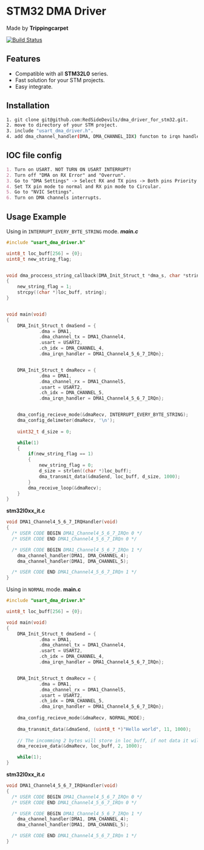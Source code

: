 # STM32 DMA Driver
Made by **Trippingcarpet** 

[![Build Status](https://app.travis-ci.com/microsoft/DynamicProto-JS.svg?branch=master)](https://github.com/RedSideDevils/dma_driver_for_stm32/releases/tag/V1.0.0)

## Features
- Compatible with all **STM32L0** series.
- Fast solution for your STM projects.
- Easy integrate.

## Installation
``` sh
1. git clone git@github.com:RedSideDevils/dma_driver_for_stm32.git.
2. move to directory of your STM project.
3. include "usart_dma_driver.h".
4. add dma_channel_handler(DMA, DMA_CHANNEL_IDX) functon to irqn handler.
```

## IOC file config
```md
1. Turn on USART. NOT TURN ON USART INTERRUPT!
2. Turn off "DMA on RX Error" and "Overrun".
3. Go to "DMA Settings" -> Select RX and TX pins -> Both pins Priority set medium -> Select channels.
4. Set TX pin mode to normal and RX pin mode to Circular.
5. Go to "NVIC Settings".
6. Turn on DMA channels interrupts.
```
## Usage Example
Using in ```INTERRUPT_EVERY_BYTE_STRING``` mode.
***main.c***
```c
#include "usart_dma_driver.h"

uint8_t loc_buff[256] = {0};
uint8_t new_string_flag;


void dma_proccess_string_callback(DMA_Init_Struct_t *dma_s, char *string)
{
	new_string_flag = 1;
	strcpy((char *)loc_buff, string);
}


void main(void)
{
	DMA_Init_Struct_t dmaSend = {
			.dma = DMA1,
			.dma_channel_tx = DMA1_Channel4,
			.usart = USART2,
			.ch_idx = DMA_CHANNEL_4,
			.dma_irqn_handler = DMA1_Channel4_5_6_7_IRQn};


	DMA_Init_Struct_t dmaRecv = {
			.dma = DMA1,
			.dma_channel_rx = DMA1_Channel5,
			.usart = USART2,
			.ch_idx = DMA_CHANNEL_5,
			.dma_irqn_handler = DMA1_Channel4_5_6_7_IRQn};


	dma_config_recieve_mode(&dmaRecv, INTERRUPT_EVERY_BYTE_STRING);
    dma_config_delimeter(dmaRecv, '\n');
    
	uint32_t d_size = 0;

	while(1)
	{
		if(new_string_flag == 1)
		{
			new_string_flag = 0;
			d_size = strlen((char *)loc_buff);
			dma_transmit_data(&dmaSend, loc_buff, d_size, 1000);
		}
		dma_receive_loop(&dmaRecv);
	}
}
```
**stm32l0xx_it.c**
```c
void DMA1_Channel4_5_6_7_IRQHandler(void)
{
  /* USER CODE BEGIN DMA1_Channel4_5_6_7_IRQn 0 */
  /* USER CODE END DMA1_Channel4_5_6_7_IRQn 0 */

  /* USER CODE BEGIN DMA1_Channel4_5_6_7_IRQn 1 */
	dma_channel_handler(DMA1, DMA_CHANNEL_4);
	dma_channel_handler(DMA1, DMA_CHANNEL_5);

  /* USER CODE END DMA1_Channel4_5_6_7_IRQn 1 */
}
```
Using in ```NORMAL``` mode.
**main.c**
```c
#include "usart_dma_driver.h"

uint8_t loc_buff[256] = {0};

void main(void)
{
	DMA_Init_Struct_t dmaSend = {
			.dma = DMA1,
			.dma_channel_tx = DMA1_Channel4,
			.usart = USART2,
			.ch_idx = DMA_CHANNEL_4,
			.dma_irqn_handler = DMA1_Channel4_5_6_7_IRQn};


	DMA_Init_Struct_t dmaRecv = {
			.dma = DMA1,
			.dma_channel_rx = DMA1_Channel5,
			.usart = USART2,
			.ch_idx = DMA_CHANNEL_5,
			.dma_irqn_handler = DMA1_Channel4_5_6_7_IRQn};
			
    dma_config_recieve_mode(&dmaRecv, NORMAL_MODE);
    
    dma_transmit_data(&dmaSend, (uint8_t *)"Hello world", 11, 1000);
   
    // The incomming 2 bytes will store in loc_buff, if not data it will return with timeout
    dma_receive_data(&dmaRecv, loc_buff, 2, 1000);

    while(1);
}
```
**stm32l0xx_it.c**
```c
void DMA1_Channel4_5_6_7_IRQHandler(void)
{
  /* USER CODE BEGIN DMA1_Channel4_5_6_7_IRQn 0 */
  /* USER CODE END DMA1_Channel4_5_6_7_IRQn 0 */

  /* USER CODE BEGIN DMA1_Channel4_5_6_7_IRQn 1 */
	dma_channel_handler(DMA1, DMA_CHANNEL_4);
	dma_channel_handler(DMA1, DMA_CHANNEL_5);

  /* USER CODE END DMA1_Channel4_5_6_7_IRQn 1 */
}
```
